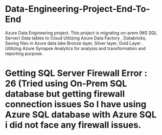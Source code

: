 # Data-Engineering-Project-End-To-End
Azure Data Engineering project.
This project is migrating on-prem (MS SQL Server) Data tables to Cloud Utilizing Azure Data Factory , Databricks, Saving files in Azure data lake Bronze layer, Silver layer, Gold Layer .
Utilizing Azure Synapse Analytics for analysis and transformation and reporting purpose.
# Getting SQL Server Firewall Error : 26 (Tried using On-Prem SQL database but getting  firewall connection issues So I have using Azure SQL database with Azure SQL i did not face any firewall issues.
